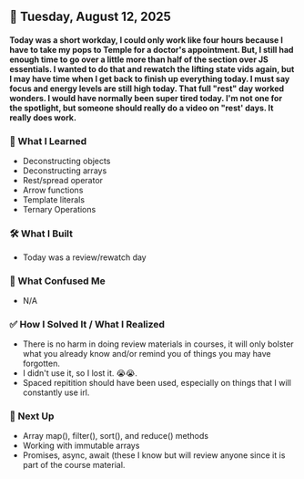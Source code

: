 ## 📅 Tuesday, August 12, 2025

#### Today was a short workday, I could only work like four hours because I have to take my pops to Temple for a doctor's appointment. But, I still had enough time to go over a little more than half of the section over JS essentials. I wanted to do that and rewatch the lifting state vids again, but I may have time when I get back to finish up everything today. I must say focus and energy levels are still high today. That full "rest" day worked wonders. I would have normally been super tired today. I'm not one for the spotlight, but someone should really do a video on "rest' days. It really does work.

### 🧠 What I Learned
- Deconstructing objects
- Deconstructing arrays
- Rest/spread operator
- Arrow functions
- Template literals
- Ternary Operations

### 🛠️ What I Built
- Today was a review/rewatch day

### 🧨 What Confused Me
- N/A

### ✅ How I Solved It / What I Realized
- There is no harm in doing review materials in courses, it will only bolster what you already know and/or remind you of things you may have forgotten.
- I didn't use it, so I lost it. 😭😭.
- Spaced repitition should have been used, especially on things that I will constantly use irl.

### 📌 Next Up
- Array map(), filter(), sort(), and reduce() methods
- Working with immutable arrays
- Promises, async, await (these I know but will review anyone since it is part of the course material.
